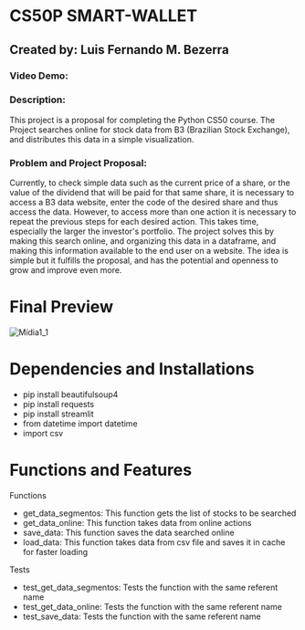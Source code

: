 # CS50P SMART-WALLET
## Created by: Luis Fernando M. Bezerra
### Video Demo:  <youtube>
### Description: 
This project is a proposal for completing the Python CS50 course. The Project searches online for stock data from B3 (Brazilian Stock Exchange), and distributes this data in a simple visualization.

### Problem and Project Proposal:
Currently, to check simple data such as the current price of a share, or the value of the dividend that will be paid for that same share, it is necessary to access a B3 data website, enter the code of the desired share and thus access the data. However, to access more than one action it is necessary to repeat the previous steps for each desired action. This takes time, especially the larger the investor's portfolio.
The project solves this by making this search online, and organizing this data in a dataframe, and making this information available to the end user on a website.
The idea is simple but it fulfills the proposal, and has the potential and openness to grow and improve even more.

# Final Preview
![Mídia1_1](https://github.com/LFernandoMB/CS50P/assets/91624923/fb82e47d-f0a3-4f7b-a492-682a22e60d07)


# Dependencies and Installations

- pip install beautifulsoup4
- pip install requests
- pip install streamlit
- from datetime import datetime
- import csv

# Functions and Features
Functions
- get_data_segmentos:
This function gets the list of stocks to be searched
- get_data_online:
This function takes data from online actions
- save_data:
This function saves the data searched online
- load_data:
This function takes data from csv file and saves it in cache for faster loading

Tests
- test_get_data_segmentos:
Tests the function with the same referent name
- test_get_data_online:
Tests the function with the same referent name
- test_save_data:
Tests the function with the same referent name

